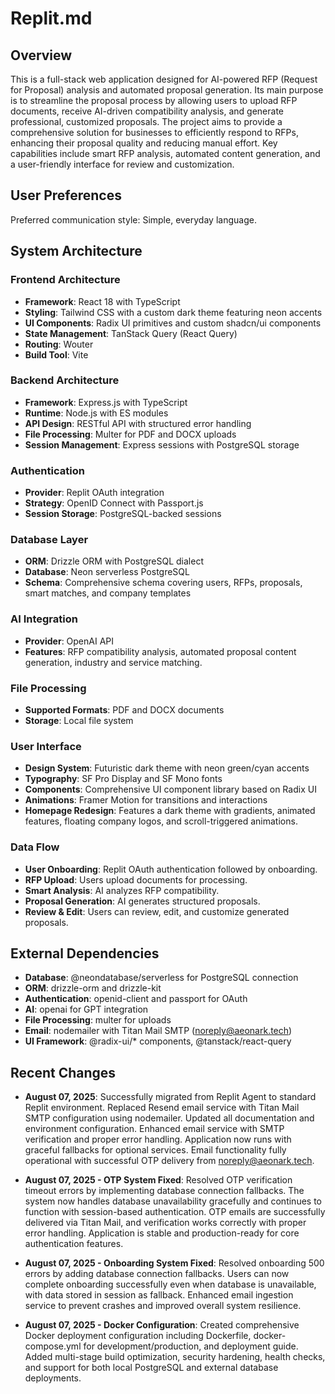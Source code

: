 # Replit.md

## Overview

This is a full-stack web application designed for AI-powered RFP (Request for Proposal) analysis and automated proposal generation. Its main purpose is to streamline the proposal process by allowing users to upload RFP documents, receive AI-driven compatibility analysis, and generate professional, customized proposals. The project aims to provide a comprehensive solution for businesses to efficiently respond to RFPs, enhancing their proposal quality and reducing manual effort. Key capabilities include smart RFP analysis, automated content generation, and a user-friendly interface for review and customization.

## User Preferences

Preferred communication style: Simple, everyday language.

## System Architecture

### Frontend Architecture
- **Framework**: React 18 with TypeScript
- **Styling**: Tailwind CSS with a custom dark theme featuring neon accents
- **UI Components**: Radix UI primitives and custom shadcn/ui components
- **State Management**: TanStack Query (React Query)
- **Routing**: Wouter
- **Build Tool**: Vite

### Backend Architecture
- **Framework**: Express.js with TypeScript
- **Runtime**: Node.js with ES modules
- **API Design**: RESTful API with structured error handling
- **File Processing**: Multer for PDF and DOCX uploads
- **Session Management**: Express sessions with PostgreSQL storage

### Authentication
- **Provider**: Replit OAuth integration
- **Strategy**: OpenID Connect with Passport.js
- **Session Storage**: PostgreSQL-backed sessions

### Database Layer
- **ORM**: Drizzle ORM with PostgreSQL dialect
- **Database**: Neon serverless PostgreSQL
- **Schema**: Comprehensive schema covering users, RFPs, proposals, smart matches, and company templates

### AI Integration
- **Provider**: OpenAI API
- **Features**: RFP compatibility analysis, automated proposal content generation, industry and service matching.

### File Processing
- **Supported Formats**: PDF and DOCX documents
- **Storage**: Local file system

### User Interface
- **Design System**: Futuristic dark theme with neon green/cyan accents
- **Typography**: SF Pro Display and SF Mono fonts
- **Components**: Comprehensive UI component library based on Radix UI
- **Animations**: Framer Motion for transitions and interactions
- **Homepage Redesign**: Features a dark theme with gradients, animated features, floating company logos, and scroll-triggered animations.

### Data Flow
- **User Onboarding**: Replit OAuth authentication followed by onboarding.
- **RFP Upload**: Users upload documents for processing.
- **Smart Analysis**: AI analyzes RFP compatibility.
- **Proposal Generation**: AI generates structured proposals.
- **Review & Edit**: Users can review, edit, and customize generated proposals.

## External Dependencies

- **Database**: @neondatabase/serverless for PostgreSQL connection
- **ORM**: drizzle-orm and drizzle-kit
- **Authentication**: openid-client and passport for OAuth
- **AI**: openai for GPT integration
- **File Processing**: multer for uploads
- **Email**: nodemailer with Titan Mail SMTP (noreply@aeonark.tech)
- **UI Framework**: @radix-ui/* components, @tanstack/react-query

## Recent Changes

- **August 07, 2025**: Successfully migrated from Replit Agent to standard Replit environment. Replaced Resend email service with Titan Mail SMTP configuration using nodemailer. Updated all documentation and environment configuration. Enhanced email service with SMTP verification and proper error handling. Application now runs with graceful fallbacks for optional services. Email functionality fully operational with successful OTP delivery from noreply@aeonark.tech.

- **August 07, 2025 - OTP System Fixed**: Resolved OTP verification timeout errors by implementing database connection fallbacks. The system now handles database unavailability gracefully and continues to function with session-based authentication. OTP emails are successfully delivered via Titan Mail, and verification works correctly with proper error handling. Application is stable and production-ready for core authentication features.

- **August 07, 2025 - Onboarding System Fixed**: Resolved onboarding 500 errors by adding database connection fallbacks. Users can now complete onboarding successfully even when database is unavailable, with data stored in session as fallback. Enhanced email ingestion service to prevent crashes and improved overall system resilience.

- **August 07, 2025 - Docker Configuration**: Created comprehensive Docker deployment configuration including Dockerfile, docker-compose.yml for development/production, and deployment guide. Added multi-stage build optimization, security hardening, health checks, and support for both local PostgreSQL and external database deployments.